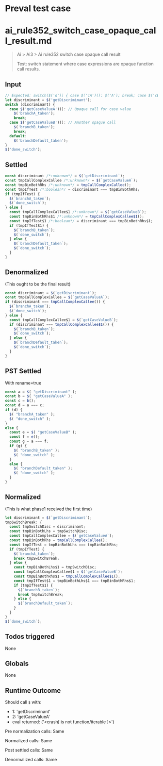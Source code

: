 # Preval test case

# ai_rule352_switch_case_opaque_call_result.md

> Ai > Ai3 > Ai rule352 switch case opaque call result
>
> Test: switch statement where case expressions are opaque function call results.

## Input

`````js filename=intro
// Expected: switch($('d')) { case $('cA')(): $('A'); break; case $('cB')(): $('B'); break; }
let discriminant = $('getDiscriminant');
switch (discriminant) {
  case $('getCaseValueA')(): // Opaque call for case value
    $('branchA_taken');
    break;
  case $('getCaseValueB')(): // Another opaque call
    $('branchB_taken');
    break;
  default:
    $('branchDefault_taken');
}
$('done_switch');
`````


## Settled


`````js filename=intro
const discriminant /*:unknown*/ = $(`getDiscriminant`);
const tmpCallComplexCallee /*:unknown*/ = $(`getCaseValueA`);
const tmpBinBothRhs /*:unknown*/ = tmpCallComplexCallee();
const tmpIfTest /*:boolean*/ = discriminant === tmpBinBothRhs;
if (tmpIfTest) {
  $(`branchA_taken`);
  $(`done_switch`);
} else {
  const tmpCallComplexCallee$1 /*:unknown*/ = $(`getCaseValueB`);
  const tmpBinBothRhs$1 /*:unknown*/ = tmpCallComplexCallee$1();
  const tmpIfTest$1 /*:boolean*/ = discriminant === tmpBinBothRhs$1;
  if (tmpIfTest$1) {
    $(`branchB_taken`);
    $(`done_switch`);
  } else {
    $(`branchDefault_taken`);
    $(`done_switch`);
  }
}
`````


## Denormalized
(This ought to be the final result)

`````js filename=intro
const discriminant = $(`getDiscriminant`);
const tmpCallComplexCallee = $(`getCaseValueA`);
if (discriminant === tmpCallComplexCallee()) {
  $(`branchA_taken`);
  $(`done_switch`);
} else {
  const tmpCallComplexCallee$1 = $(`getCaseValueB`);
  if (discriminant === tmpCallComplexCallee$1()) {
    $(`branchB_taken`);
    $(`done_switch`);
  } else {
    $(`branchDefault_taken`);
    $(`done_switch`);
  }
}
`````


## PST Settled
With rename=true

`````js filename=intro
const a = $( "getDiscriminant" );
const b = $( "getCaseValueA" );
const c = b();
const d = a === c;
if (d) {
  $( "branchA_taken" );
  $( "done_switch" );
}
else {
  const e = $( "getCaseValueB" );
  const f = e();
  const g = a === f;
  if (g) {
    $( "branchB_taken" );
    $( "done_switch" );
  }
  else {
    $( "branchDefault_taken" );
    $( "done_switch" );
  }
}
`````


## Normalized
(This is what phase1 received the first time)

`````js filename=intro
let discriminant = $(`getDiscriminant`);
tmpSwitchBreak: {
  const tmpSwitchDisc = discriminant;
  const tmpBinBothLhs = tmpSwitchDisc;
  const tmpCallComplexCallee = $(`getCaseValueA`);
  const tmpBinBothRhs = tmpCallComplexCallee();
  const tmpIfTest = tmpBinBothLhs === tmpBinBothRhs;
  if (tmpIfTest) {
    $(`branchA_taken`);
    break tmpSwitchBreak;
  } else {
    const tmpBinBothLhs$1 = tmpSwitchDisc;
    const tmpCallComplexCallee$1 = $(`getCaseValueB`);
    const tmpBinBothRhs$1 = tmpCallComplexCallee$1();
    const tmpIfTest$1 = tmpBinBothLhs$1 === tmpBinBothRhs$1;
    if (tmpIfTest$1) {
      $(`branchB_taken`);
      break tmpSwitchBreak;
    } else {
      $(`branchDefault_taken`);
    }
  }
}
$(`done_switch`);
`````


## Todos triggered


None


## Globals


None


## Runtime Outcome


Should call `$` with:
 - 1: 'getDiscriminant'
 - 2: 'getCaseValueA'
 - eval returned: ('<crash[ <ref> is not function/iterable ]>')

Pre normalization calls: Same

Normalized calls: Same

Post settled calls: Same

Denormalized calls: Same

